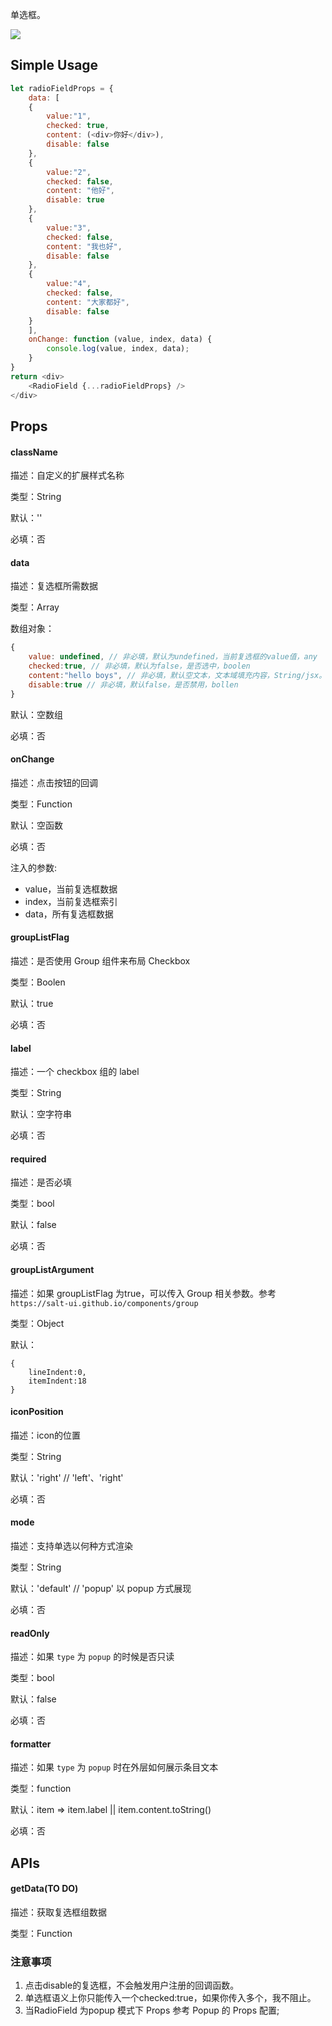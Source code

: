 

单选框。

![](http://gtms01.alicdn.com/tps/i1/TB1NxzWJFXXXXXiXVXXbLzyZVXX-320-194.png)


## Simple Usage
```javascript
let radioFieldProps = {
    data: [
    {
        value:"1",
        checked: true,
        content: (<div>你好</div>),
        disable: false
    }, 
    {
        value:"2",
        checked: false,
        content: "他好",
        disable: true
    }, 
    {
        value:"3",
        checked: false,
        content: "我也好",
        disable: false
    }, 
    {
        value:"4",
        checked: false,
        content: "大家都好",
        disable: false
    }
    ],
    onChange: function (value, index, data) {
        console.log(value, index, data);
    }
}
return <div>
    <RadioField {...radioFieldProps} />
</div>
```
## Props
#### className

描述：自定义的扩展样式名称

类型：String

默认：''

必填：否

#### data

描述：复选框所需数据

类型：Array

数组对象：
```javascript
{
    value: undefined, // 非必填，默认为undefined，当前复选框的value值，any
    checked:true, // 非必填，默认为false，是否选中，boolen
    content:"hello boys", // 非必填，默认空文本，文本域填充内容，String/jsx。该属性原名text，可继续使用，但不推荐。
    disable:true // 非必填，默认false，是否禁用，bollen
}    
```


默认：空数组

必填：否

#### onChange

描述：点击按钮的回调

类型：Function  

默认：空函数

必填：否

注入的参数:  
- value，当前复选框数据  
- index，当前复选框索引  
- data，所有复选框数据  

#### groupListFlag

描述：是否使用 Group 组件来布局 Checkbox

类型：Boolen

默认：true

必填：否

#### label

描述：一个 checkbox 组的 label

类型：String

默认：空字符串

必填：否

#### required

描述：是否必填

类型：bool

默认：false

必填：否

#### groupListArgument

描述：如果 groupListFlag 为true，可以传入 Group 相关参数。参考 `https://salt-ui.github.io/components/group`

类型：Object

默认：  
```
{
    lineIndent:0,
    itemIndent:18
}
```

#### iconPosition

描述：icon的位置

类型：String

默认：'right' // 'left'、'right'

必填：否

#### mode

描述：支持单选以何种方式渲染

类型：String

默认：'default' // 'popup' 以 popup 方式展现

必填：否

#### readOnly

描述：如果 `type` 为 `popup` 的时候是否只读

类型：bool

默认：false

必填：否

#### formatter

描述：如果 `type` 为 `popup` 时在外层如何展示条目文本

类型：function

默认：item => item.label || item.content.toString()

必填：否


## APIs
#### getData(TO DO)

描述：获取复选框组数据

类型：Function

### 注意事项

1. 点击disable的复选框，不会触发用户注册的回调函数。
2. 单选框语义上你只能传入一个checked:true，如果你传入多个，我不阻止。
3. 当RadioField 为popup 模式下 Props 参考 Popup 的 Props 配置;
